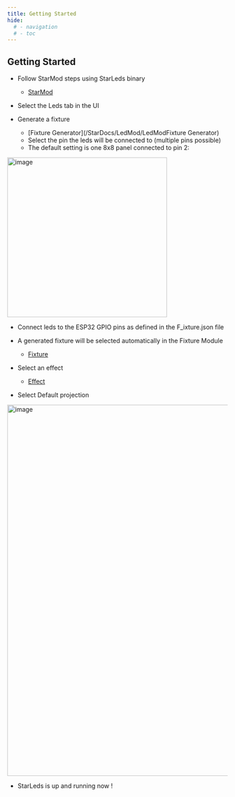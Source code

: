 ```yaml
---
title: Getting Started
hide:
  # - navigation
  # - toc
---
```


## Getting Started

* Follow StarMod steps using StarLeds binary
    * [StarMod](/StarDocs/BasicsStarMod/GettingStarted)

* Select the Leds tab in the UI

* Generate a fixture
    * [Fixture Generator](/StarDocs/LedMod/LedModFixture Generator)
    * Select the pin the leds will be connected to (multiple pins possible)
    * The default setting is one 8x8 panel connected to pin 2:

<img width="365" alt="image" src="https://github.com/ewowi/StarDocs/assets/138451817/67a4ae2c-1ad9-4e30-88a9-f70f6187f613">

* Connect leds to the ESP32 GPIO pins as defined in the F_ixture.json file

* A generated fixture will be selected automatically in the Fixture Module
    * [Fixture](/StarDocs/LedMod/LedModFixture)

* Select an effect
    * [Effect](/StarDocs/LedMod/LedModEffects)

* Select Default projection

<img width="848" alt="image" src="https://github.com/ewowi/StarDocs/assets/138451817/bc43ffb3-b931-4365-9405-168d41829a84">

* StarLeds is up and running now !
